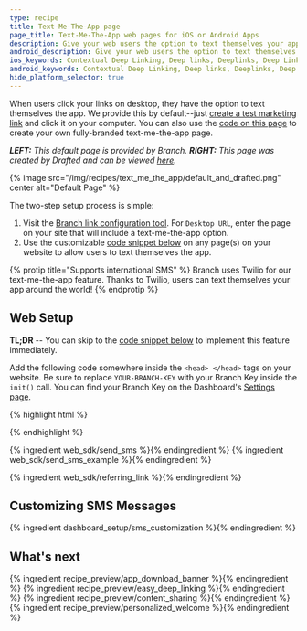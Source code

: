 ```yaml
---
type: recipe
title: Text-Me-The-App page
page_title: Text-Me-The-App web pages for iOS or Android Apps
description: Give your web users the option to text themselves your app with a Text-Me-The-App landing page. Learn how to set up the page and use our code for iOS apps.
android_description: Give your web users the option to text themselves your app with a Text-Me-The-App landing page. Learn how to set it up and use our code for Android apps.
ios_keywords: Contextual Deep Linking, Deep links, Deeplinks, Deep Linking, Deeplinking, Deferred Deep Linking, Deferred Deeplinking, Google App Indexing, Google App Invites, Apple Universal Links, Apple Spotlight Search, Facebook App Links, AppLinks, Deepviews, Deep views, Text-Me-The-App, landing page, SMS, text an app
android_keywords: Contextual Deep Linking, Deep links, Deeplinks, Deep Linking, Deeplinking, Deferred Deep Linking, Deferred Deeplinking, Google App Indexing, Google App Invites, Apple Universal Links, Apple Spotlight Search, Facebook App Links, AppLinks, Deepviews, Deep views,Text-Me-The-App, landing page, SMS, text an app, Android
hide_platform_selector: true
---
```


When users click your links on desktop, they have the option to text themselves the app. We provide this by default--just [create a test marketing link](https://dashboard.branch.io/#/marketing) and click it on your computer. You can also use the [code on this page](/recipes/text_me_the_app_page/#sendsms-example) to create your own fully-branded text-me-the-app page. 

_**LEFT:** This default page is provided by Branch. **RIGHT:** This page was created by Drafted and can be viewed [here](http://drft.us/l/5Rfz8GU0yO)._

{% image src="/img/recipes/text_me_the_app/default_and_drafted.png" center alt="Default Page" %}

The two-step setup process is simple:

1. Visit the [Branch link configuration tool](https://start.branch.io/). For `Desktop URL`, enter the page on your site that will include a text-me-the-app option.
2. Use the customizable [code snippet below](/recipes/text_me_the_app_page/#sendsms-example) on any page(s) on your website to allow users to text themselves the app.

{% protip title="Supports international SMS" %}
Branch uses Twilio for our text-me-the-app feature. Thanks to Twilio, users can text themselves your app around the world!
{% endprotip %}

## Web Setup

**TL;DR** -- You can skip to the [code snippet below](/recipes/text_me_the_app_page/#sendsms-example) to implement this feature immediately.

Add the following code somewhere inside the `<head> </head>` tags on your website. Be sure to replace `YOUR-BRANCH-KEY` with your Branch Key inside the `init()` call. You can find your Branch Key on the Dashboard's [Settings page](https://dashboard.branch.io/#/settings).

{% highlight html %}
<script type="text/javascript">
{% ingredient web_sdk/_initialization %}{% endingredient %}
function sendSMS(form) {
  branch.sendSMS(
    phone: form.phone.text,
    {
      channel: 'Website',
      feature: 'Text-Me-The-App',
      data: {
        foo: 'bar'
      }
    },
    { make_new_link: false }, // Default: false. If set to true, sendSMS will generate a new link even if one already exists.
    function(err) { console.log(err); }
  }
});
</script>
{% endhighlight %}


{% ingredient web_sdk/send_sms %}{% endingredient %}
{% ingredient web_sdk/send_sms_example %}{% endingredient %}


{% ingredient web_sdk/referring_link %}{% endingredient %}

## Customizing SMS Messages
{% ingredient dashboard_setup/sms_customization %}{% endingredient %}

## What's next

{% ingredient recipe_preview/app_download_banner %}{% endingredient %}
{% ingredient recipe_preview/easy_deep_linking %}{% endingredient %}
{% ingredient recipe_preview/content_sharing %}{% endingredient %}
{% ingredient recipe_preview/personalized_welcome %}{% endingredient %}

